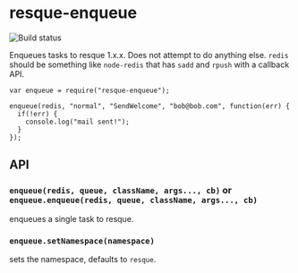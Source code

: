 # resque-enqueue

![Build status](https://travis-ci.org/timruffles/resque-enqueue.svg)

Enqueues tasks to resque 1.x.x. Does not attempt to do anything else. `redis` should be something like `node-redis` that has `sadd` and `rpush` with a callback API.

```
var enqueue = require("resque-enqueue");

enqueue(redis, "normal", "SendWelcome", "bob@bob.com", function(err) {
  if(!err) {
    console.log("mail sent!");
  }
});
```

## API

### `enqueue(redis, queue, className, args..., cb)` or `enqueue.enqueue(redis, queue, className, args..., cb)`

enqueues a single task to resque.

### `enqueue.setNamespace(namespace)`

sets the namespace, defaults to `resque`.

